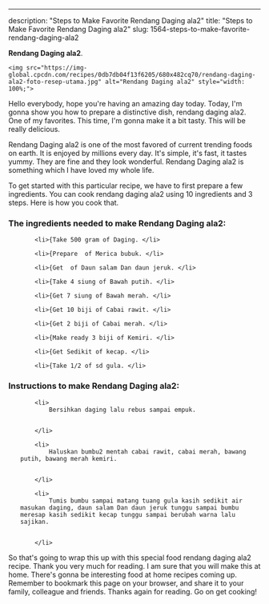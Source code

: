 ---
description: "Steps to Make Favorite Rendang Daging ala2"
title: "Steps to Make Favorite Rendang Daging ala2"
slug: 1564-steps-to-make-favorite-rendang-daging-ala2

<p>
	<strong>Rendang Daging ala2</strong>. 
	
</p>
<p>
	
	<img src="https://img-global.cpcdn.com/recipes/0db7db04f13f6205/680x482cq70/rendang-daging-ala2-foto-resep-utama.jpg" alt="Rendang Daging ala2" style="width: 100%;">
	
	
</p>
<p>
	Hello everybody, hope you're having an amazing day today. Today, I'm gonna show you how to prepare a distinctive dish, rendang daging ala2. One of my favorites. This time, I'm gonna make it a bit tasty. This will be really delicious.
</p>
	
<p>
	Rendang Daging ala2 is one of the most favored of current trending foods on earth. It is enjoyed by millions every day. It's simple, it's fast, it tastes yummy. They are fine and they look wonderful. Rendang Daging ala2 is something which I have loved my whole life.
</p>
<p>
	
</p>

<p>
To get started with this particular recipe, we have to first prepare a few ingredients. You can cook rendang daging ala2 using 10 ingredients and 3 steps. Here is how you cook that.
</p>

<h3>The ingredients needed to make Rendang Daging ala2:</h3>

<ol>
	
		<li>{Take 500 gram of Daging. </li>
	
		<li>{Prepare  of Merica bubuk. </li>
	
		<li>{Get  of Daun salam Dan daun jeruk. </li>
	
		<li>{Take 4 siung of Bawah putih. </li>
	
		<li>{Get 7 siung of Bawah merah. </li>
	
		<li>{Get 10 biji of Cabai rawit. </li>
	
		<li>{Get 2 biji of Cabai merah. </li>
	
		<li>{Make ready 3 biji of Kemiri. </li>
	
		<li>{Get Sedikit of kecap. </li>
	
		<li>{Take 1/2 of sd gula. </li>
	
</ol>
<p>
	
</p>

<h3>Instructions to make Rendang Daging ala2:</h3>

<ol>
	
		<li>
			Bersihkan daging lalu rebus sampai empuk.
			
			
		</li>
	
		<li>
			Haluskan bumbu2 mentah cabai rawit, cabai merah, bawang putih, bawang merah kemiri.
			
			
		</li>
	
		<li>
			Tumis bumbu sampai matang tuang gula kasih sedikit air masukan daging, daun salam Dan daun jeruk tunggu sampai bumbu meresap kasih sedikit kecap tunggu sampai berubah warna lalu sajikan.
			
			
		</li>
	
</ol>

<p>
	
</p>

<p>
	So that's going to wrap this up with this special food rendang daging ala2 recipe. Thank you very much for reading. I am sure that you will make this at home. There's gonna be interesting food at home recipes coming up. Remember to bookmark this page on your browser, and share it to your family, colleague and friends. Thanks again for reading. Go on get cooking!
</p>
